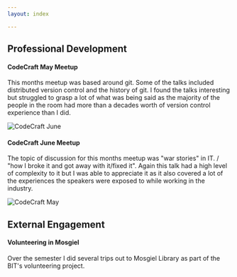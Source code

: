 ```yaml
---
layout: index

---
```


## Professional Development
  

#### CodeCraft May Meetup
  
This months meetup was based around git. Some of the talks included distributed version control and the history of git.
I found the talks interesting but struggled to grasp a lot of what was being said as the majority of the people in the room had more than a decades worth of version control experience than I did.

![CodeCraft June]('codecraftjune.PNG')

#### CodeCraft June Meetup
  
The topic of discussion for this months meetup was "war stories" in IT. / "how I broke it and got away with it/fixed it". Again this talk had a high level of complexity to it but I was able to appreciate it as it also covered a lot of the experiences the speakers were exposed to while working in the industry. 

![CodeCraft May]('codecraftmay.PNG')

## External Engagement

#### Volunteering in Mosgiel 

Over the semester I did several trips out to Mosgiel Library as part of the BIT's volunteering project. 
